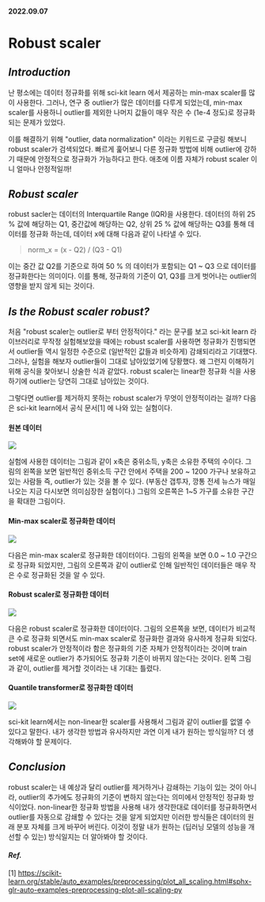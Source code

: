 #### 2022.09.07

# Robust scaler

## _Introduction_

난 평소에는 데이터 정규화를 위해 sci-kit learn 에서 제공하는 min-max scaler를 많이 사용한다. 그러나, 연구 중 outlier가 많은 데이터를 다루게 되었는데, min-max scaler를 사용하니 outlier를 제외한 나머지 값들이 매우 작은 수 (1e-4 정도)로 정규화 되는 문제가 있었다.

이를 해결하기 위해 "outlier, data normalization" 이라는 키워드로 구글링 해보니 robust scaler가 검색되었다. 빠르게 훑어보니 다른 정규화 방법에 비해 outlier에 강하기 때문에 안정적으로 정규화가 가능하다고 한다. 애초에 이름 자체가 robust scaler 이니 얼마나 안정적일까!

## _Robust scaler_

robust sacler는 데이터의 Interquartile Range (IQR)을 사용한다. 데이터의 하위 25 % 값에 해당하는 Q1, 중간값에 해당하는 Q2, 상위 25 % 값에 해당하는 Q3를 통해 데이터를 정규화 하는데, 데이터 x에 대해 다음과 같이 나타낼 수 있다.

> norm_x = (x - Q2) / (Q3 - Q1)

이는 중간 값 Q2를 기준으로 하여 50 % 의 데이터가 포함되는 Q1 ~ Q3 으로 데이터를 정규화한다는 의미이다. 이를 통해, 정규화의 기준이 Q1, Q3를 크게 벗어나는 outlier의 영향을 받지 않게 되는 것이다.

## _Is the Robust scaler robust?_

처음 "robust scaler는 outlier로 부터 안정적이다." 라는 문구를 보고 sci-kit learn 라이브러리로 무작정 실험해보았을 때에는 robust scaler를 사용하면 정규화가 진행되면서 outlier들 역시 일정한 수준으로 (일반적인 값들과 비슷하게) 감쇄되리라고 기대했다. 그러나, 실험을 해보자 outlier들이 그대로 남아있었기에 당황했다. 왜 그런지 이해하기 위해 공식을 찾아보니 상술한 식과 같았다. robust scaler는 linear한 정규화 식을 사용하기에 outlier는 당연히 그대로 남아있는 것이다.

그렇다면 outlier를 제거하지 못하는 robust scaler가 무엇이 안정적이라는 걸까? 다음은 sci-kit learn에서 공식 문서[1] 에 나와 있는 실험이다.

#### 원본 데이터

![](https://velog.velcdn.com/images/sontneptm/post/3aeafa0b-ea5e-4069-84e9-43fca7b479ed/image.PNG)

실험에 사용한 데이터는 그림과 같이 x축은 중위소득, y축은 소유한 주택의 수이다. 그림의 왼쪽을 보면 일반적인 중위소득 구간 안에서 주택을 200 ~ 1200 가구나 보유하고 있는 사람들 즉, outlier가 있는 것을 볼 수 있다. (부동산 갭투자, 깡통 전세 뉴스가 매일 나오는 지금 다시보면 의미심장한 실험이다.) 그림의 오른쪽은 1~5 가구를 소유한 구간을 확대한 그림이다.

#### Min-max scaler로 정규화한 데이터

![](https://velog.velcdn.com/images/sontneptm/post/ea04f07c-f1e5-4ee2-97d8-ef98fc389c34/image.PNG)

다음은 min-max scaler로 정규화한 데이터이다. 그림의 왼쪽을 보면 0.0 ~ 1.0 구간으로 정규화 되었지만, 그림의 오른쪽과 같이 outlier로 인해 일반적인 데이터들은 매우 작은 수로 정규화된 것을 알 수 있다.

#### Robust scaler로 정규화한 데이터

![](https://velog.velcdn.com/images/sontneptm/post/bcd77727-8f02-4a27-b2d8-70647456a405/image.PNG)

다음은 robust scaler로 정규화한 데이터이다. 그림의 오른쪽을 보면, 데이터가 비교적 큰 수로 정규화 되면서도 min-max scaler로 정규화한 결과와 유사하게 정규화 되었다. robust scaler가 안정적이라 함은 정규화의 기준 자체가 안정적이라는 것이며 train set에 새로운 outlier가 추가되어도 정규화 기준이 바뀌지 않는다는 것이다. 왼쪽 그림과 같이, outlier를 제거할 것이라는 내 기대는 틀렸다.

#### Quantile transformer로 정규화한 데이터

![](https://velog.velcdn.com/images/sontneptm/post/9677ed7f-d877-490c-a419-b27b5b255c30/image.PNG)

sci-kit learn에서는 non-linear한 scaler를 사용해서 그림과 같이 outlier를 없앨 수 있다고 말한다. 내가 생각한 방법과 유사하지만 과연 이게 내가 원하는 방식일까? 더 생각해봐야 할 문제이다.

## _Conclusion_

robust scaler는 내 예상과 달리 outlier를 제거하거나 감쇄하는 기능이 있는 것이 아니라, outlier의 추가에도 정규화의 기준이 변하지 않는다는 의미에서 안정적인 정규화 방식이었다. non-linear한 정규화 방법을 사용해 내가 생각한대로 데이터를 정규화하면서 outlier를 자동으로 감쇄할 수 있다는 것을 알게 되었지만 이러한 방식들은 데이터의 원래 분포 자체를 크게 바꾸어 버린다. 이것이 정말 내가 원하는 (딥러닝 모델의 성능을 개선할 수 있는) 방식일지는 더 알아봐야 할 것이다.

#### _Ref._

[1] https://scikit-learn.org/stable/auto_examples/preprocessing/plot_all_scaling.html#sphx-glr-auto-examples-preprocessing-plot-all-scaling-py
